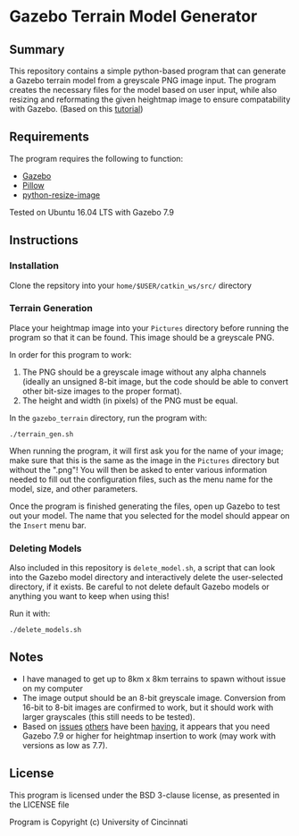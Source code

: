 # Gazebo Terrain Model Generator

## Summary

This repository contains a simple python-based program that can generate a Gazebo terrain model from a greyscale PNG image input. The program creates the necessary files for the model based on user input, while also resizing and reformating the given heightmap image to ensure compatability with Gazebo. (Based on this [tutorial](https://github.com/AS4SR/general_info/wiki/Creating-Heightmaps-for-Gazebo))

## Requirements

The program requires the following to function:
* [Gazebo](http://gazebosim.org/)
* [Pillow](http://pillow.readthedocs.io/en/3.0.x/index.html)
* [python-resize-image](https://pypi.python.org/pypi/python-resize-image)

Tested on Ubuntu 16.04 LTS with Gazebo 7.9

## Instructions

### Installation

Clone the repsitory into your `home/$USER/catkin_ws/src/` directory

### Terrain Generation

Place your heightmap image into your `Pictures` directory before running the program so that it can be found. This image should be a greyscale PNG.

In order for this program to work:

  1. The PNG should be a greyscale image without any alpha channels (ideally an unsigned 8-bit image, but the code should be able to convert other bit-size images to the proper format).
  2. The height and width (in pixels) of the PNG must be equal.

In the `gazebo_terrain` directory, run the program with:

```
./terrain_gen.sh
```

When running the program, it will first ask you for the name of your image; make sure that this is the same as the image in the `Pictures` directory but without the ".png"! You will then be asked to enter various information needed to fill out the configuration files, such as the menu name for the model, size, and other parameters.

Once the program is finished generating the files, open up Gazebo to test out your model. The name that you selected for the model should appear on the `Insert` menu bar.

### Deleting Models

Also included in this repository is `delete_model.sh`, a script that can look into the Gazebo model directory and interactively delete the user-selected directory, if it exists. Be careful to not delete default Gazebo models or anything you want to keep when using this!

Run it with:

```
./delete_models.sh
```

## Notes

* I have managed to get up to 8km x 8km terrains to spawn without issue on my computer
* The image output should be an 8-bit greyscale image. Conversion from 16-bit to 8-bit images are confirmed to work, but it should work with larger grayscales (this still needs to be tested).
* Based on [issues](http://answers.gazebosim.org/question/17984/heightmap-insertion-unsuccessful-with-gazebo-7/) [others](http://answers.gazebosim.org/question/16319/gazebo-700-crash-on-heightmap-insertion/) have been [having](https://github.com/MatthewVerbryke/gazebo_terrain/issues/1), it appears that you need Gazebo 7.9 or higher for heightmap insertion to work (may work with versions as low as 7.7).

## License

This program is licensed under the BSD 3-clause license, as presented in the LICENSE file

Program is Copyright (c) University of Cincinnati

